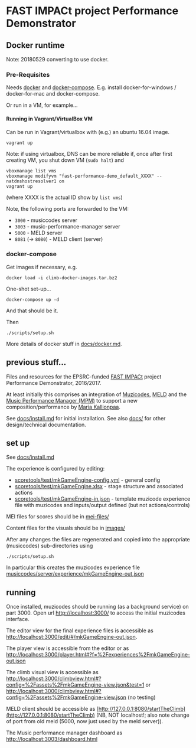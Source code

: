# FAST IMPACt project Performance Demonstrator

## Docker runtime

Note: 20180529 converting to use docker.

### Pre-Requisites

Needs [docker](https://docs.docker.com/install/) and 
[docker-compose](https://docs.docker.com/compose/install/#install-compose).
E.g. install docker-for-windows / docker-for-mac and docker-compose. 

Or run in a VM, for example...

#### Running in Vagrant/VirtualBox VM

Can be run in Vagrant/virtualbox with (e.g.) an ubuntu 16.04 image.
```
vagrant up
```
Note: if using virtualbox, DNS can be more reliable if, once after first creating VM, you shut down VM (`sudo halt`) and 
```
vboxmanage list vms
vboxmanage modifyvm "fast-performance-demo_default_XXXX" --natdnshostresolver1 on
vagrant up
```
(where XXXX is the actual ID show by `list vms`)

Note, the following ports are forwarded to the VM:
- `3000` - musiccodes server
- `3003` - music-performance-manager server
- `5000` - MELD server
- `8081` (-> `8080`) - MELD client (server)

### docker-compose

Get images if necessary, e.g.
```
docker load -i climb-docker-images.tar.bz2
```

One-shot set-up... 

```
docker-compose up -d
```

And that should be it.

Then
```
./scripts/setup.sh
```

More details of docker stuff in [docs/docker.md](docs/docker.md).


## previous stuff...

Files and resources for the EPSRC-funded [FAST IMPACt](http://www.semanticaudio.ac.uk/) project Performance Demonstrator, 2016/2017.

At least initially this comprises an integration of [Muzicodes](https://github.com/cgreenhalgh/musiccodes), [MELD](https://github.com/oerc-music/meld) and the [Music Performance Manager (MPM)](https://github.com/cgreenhalgh/music-performance-manager) to support a new composition/performance by [Maria Kallionpaa](https://uk.linkedin.com/in/mariakallionpaa).

See [docs/install.md](docs/install.md) for initial installation. See also [docs/](docs/) for other design/technical documentation.

## set up

See [docs/install.md](docs/install.md)

The experience is configured by editing:
- [scoretools/test/mkGameEngine-config.yml](scoretools/test/mkGameEngine-config.yml) - general config
- [scoretools/test/mkGameEngine.xlsx](scoretools/test/mkGameEngine.xlsx) - stage structure and associated actions
- [scoretools/test/mkGameEngine-in.json](scoretools/test/mkGameEngine-in.json) - template muzicode experience file with muzicodes and inputs/output defined (but not actions/controls)

MEI files for scores should be in [mei-files/](mei-files/)

Content files for the visuals should be in [images/](images/)

After any changes the files are regenerated and copied into the appropriate (musiccodes) sub-directories using
```
./scripts/setup.sh
```

In particular this creates the muzicodes experience file [musiccodes/server/experience/mkGameEngine-out.json](musiccodes/server/experience/mkGameEngine-out.json)

## running

Once installed, muzicodes should be running (as a background service) on part 3000. Open url [http://localhost:3000/](http://localhost:3000/) to access the initial muzicodes interface.

The editor view for the final experience files is accessible as [http://localhost:3000/edit/#/mkGameEngine-out.json](http://localhost:3000/edit/#/mkGameEngine-out.json).

The player view is accessible from the editor or as [http://localhost:3000/player.html#?f=%2Fexperiences%2FmkGameEngine-out.json](http://localhost:3000/player.html#?f=%2Fexperiences%2FmkGameEngine-out.json)

The climb visual view is accessible as [http://localhost:3000/climbview.html#?config=%2Fassets%2FmkGameEngine-view.json&test=1](http://localhost:3000/climbview.html#?config=%2Fassets%2FmkGameEngine-view.json&test=1) or
[http://localhost:3000/climbview.html#?config=%2Fassets%2FmkGameEngine-view.json](http://localhost:3000/climbview.html#?config=%2Fassets%2FmkGameEngine-view.json) (no testing) 

MELD client should be  accessible as [http://127.0.0.1:8080/startTheClimb](http://127.0.0.1:8080/startTheClimb) (NB, NOT localhost!; also note change of port from old meld (5000, now just used by the meld server)).

The Music performance manager dashboard as [http://localhost:3003/dashboard.html](http://localhost:3003/dashboard.html)

